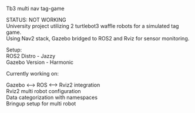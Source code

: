 Tb3 multi nav tag-game

STATUS: NOT WORKING \
University project utilizing 2 turtlebot3 waffle robots for a simulated tag game. \
 Using Nav2 stack, Gazebo bridged to ROS2 and Rviz for sensor monitoring.

Setup: \
ROS2 Distro - Jazzy \
Gazebo Version - Harmonic

Currently working on:

Gazebo <--> ROS <--> Rviz2 integration \
Rviz2 multi robot configuration \
Data categorization with namespaces \
Bringup setup for multi robot

